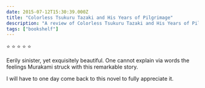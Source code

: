 ```yaml
---    
date: 2015-07-12T15:30:39.000Z
title: "Colorless Tsukuru Tazaki and His Years of Pilgrimage"
description: "A review of Colorless Tsukuru Tazaki and His Years of Pilgrimage"
tags: ["bookshelf"]
---   
```

⭐ ⭐ ⭐ ⭐ ⭐ 

Eerily sinister, yet exquisitely beautiful. One cannot explain via words the feelings Murakami struck with this remarkable story. 

I will have to one day come back to this novel to fully appreciate it. 